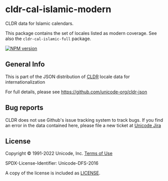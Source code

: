 # cldr-cal-islamic-modern

CLDR data for Islamic calendars.

This package contains the set of locales listed as modern coverage. See also the `cldr-cal-islamic-full` package.


[![NPM version](https://img.shields.io/npm/v/cldr-cal-islamic-modern.svg?style=flat)](https://www.npmjs.org/package/cldr-cal-islamic-modern)

## General Info

This is part of the JSON distribution of [CLDR](https://cldr.unicode.org/)
locale data for internationalization

For full details, please see <https://github.com/unicode-org/cldr-json>

## Bug reports

CLDR does not use Github's issue tracking system to track bugs.  If you find an error in
the data contained here, please file a new ticket at [Unicode Jira](https://unicode-org.atlassian.net/projects/CLDR/issues)

## License

Copyright © 1991-2022 Unicode, Inc.
[Terms of Use](http://www.unicode.org/copyright.html)

SPDX-License-Identifier: Unicode-DFS-2016

A copy of the license is included as [LICENSE](./LICENSE).
